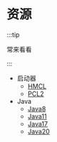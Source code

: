 # 资源

:::tip

常来看看

:::

+ 启动器
  + [HMCL](https://hmcl.huangyuhui.net/download)
  + [PCL2](https://afdian.net/p/0164034c016c11ebafcb52540025c377)
+ Java
  + [Java8](https://d6.injdk.cn/oraclejdk/8/jdk-8u341-windows-x64.exe)
  + [Java11](https://d6.injdk.cn/oraclejdk/11/jdk-11.0.16.1_windows-x64_bin.exe)
  + [Java17](https://d6.injdk.cn/oraclejdk/17/jdk-17_windows-x64_bin.exe)
  + [Java20](https://d6.injdk.cn/oraclejdk/20/jdk-20_windows-x64_bin.exe)
